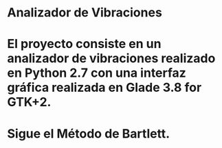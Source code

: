 # Analizador de Vibraciones

# El proyecto consiste en un analizador de vibraciones realizado en Python 2.7 con una interfaz gráfica realizada en Glade 3.8 for GTK+2.

# Sigue el Método de Bartlett.
